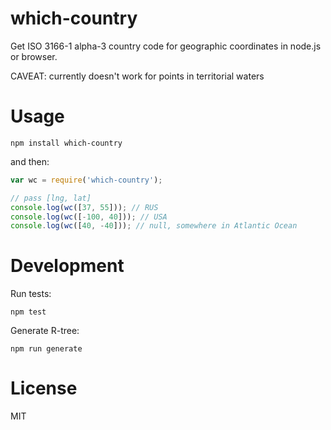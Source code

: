 # which-country

Get ISO 3166-1 alpha-3 country code for geographic coordinates
in node.js or browser.

CAVEAT: currently doesn't work for points in territorial waters

# Usage

```
npm install which-country
```

and then:

```javascript
var wc = require('which-country');

// pass [lng, lat]
console.log(wc([37, 55])); // RUS
console.log(wc([-100, 40])); // USA
console.log(wc([40, -40])); // null, somewhere in Atlantic Ocean
```

# Development

Run tests:

```
npm test
```

Generate R-tree:

```
npm run generate
```


# License

MIT
